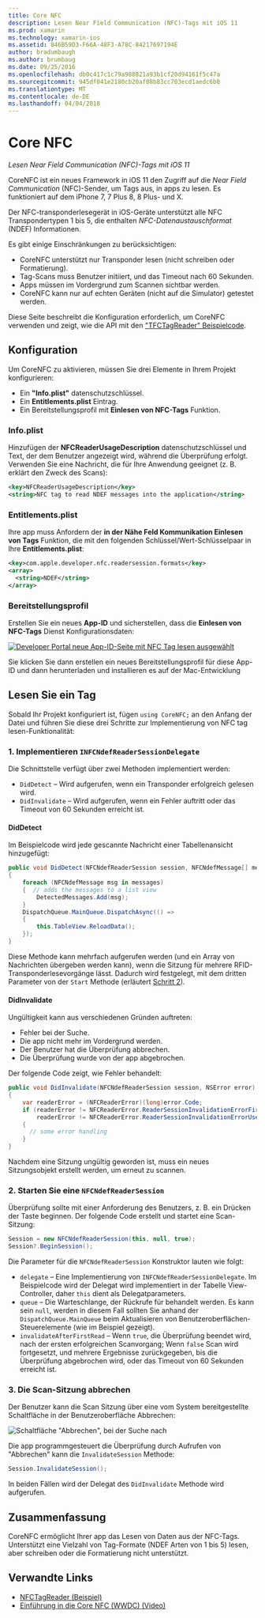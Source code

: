 ```yaml
---
title: Core NFC
description: Lesen Near Field Communication (NFC)-Tags mit iOS 11
ms.prod: xamarin
ms.technology: xamarin-ios
ms.assetid: 846B59D3-F66A-48F3-A78C-84217697194E
author: bradumbaugh
ms.author: brumbaug
ms.date: 09/25/2016
ms.openlocfilehash: db0c417c1c79a988821a93b1cf20d94161f5c47a
ms.sourcegitcommit: 945df041e2180cb20af08b83cc703ecd1aedc6b0
ms.translationtype: MT
ms.contentlocale: de-DE
ms.lasthandoff: 04/04/2018
---
```

# <a name="core-nfc"></a>Core NFC

_Lesen Near Field Communication (NFC)-Tags mit iOS 11_

CoreNFC ist ein neues Framework in iOS 11 den Zugriff auf die _Near Field Communication_ (NFC)-Sender, um Tags aus, in apps zu lesen. Es funktioniert auf dem iPhone 7, 7 Plus 8, 8 Plus- und X.

Der NFC-transponderlesegerät in iOS-Geräte unterstützt alle NFC Transpondertypen 1 bis 5, die enthalten _NFC-Datenaustauschformat_ (NDEF) Informationen.

Es gibt einige Einschränkungen zu berücksichtigen:

- CoreNFC unterstützt nur Transponder lesen (nicht schreiben oder Formatierung).
- Tag-Scans muss Benutzer initiiert, und das Timeout nach 60 Sekunden.
- Apps müssen im Vordergrund zum Scannen sichtbar werden.
- CoreNFC kann nur auf echten Geräten (nicht auf die Simulator) getestet werden.

Diese Seite beschreibt die Konfiguration erforderlich, um CoreNFC verwenden und zeigt, wie die API mit den ["TFCTagReader" Beispielcode](https://developer.xamarin.com/samples/monotouch/ios11/NFCTagReader/).

## <a name="configuration"></a>Konfiguration

Um CoreNFC zu aktivieren, müssen Sie drei Elemente in Ihrem Projekt konfigurieren:

- Ein **"Info.plist"** datenschutzschlüssel.
- Ein **Entitlements.plist** Eintrag.
- Ein Bereitstellungsprofil mit **Einlesen von NFC-Tags** Funktion.

### <a name="infoplist"></a>Info.plist

Hinzufügen der **NFCReaderUsageDescription** datenschutzschlüssel und Text, der dem Benutzer angezeigt wird, während die Überprüfung erfolgt. Verwenden Sie eine Nachricht, die für Ihre Anwendung geeignet (z. B. erklärt den Zweck des Scans):

```xml
<key>NFCReaderUsageDescription</key>
<string>NFC tag to read NDEF messages into the application</string>
```

### <a name="entitlementsplist"></a>Entitlements.plist

Ihre app muss Anfordern der **in der Nähe Feld Kommunikation Einlesen von Tags** Funktion, die mit den folgenden Schlüssel/Wert-Schlüsselpaar in Ihre **Entitlements.plist**:

```xml
<key>com.apple.developer.nfc.readersession.formats</key>
<array>
  <string>NDEF</string>
</array>
```

### <a name="provisioning-profile"></a>Bereitstellungsprofil

Erstellen Sie ein neues **App-ID** und sicherstellen, dass die **Einlesen von NFC-Tags** Dienst Konfigurationsdaten:

[![Developer Portal neue App-ID-Seite mit NFC Tag lesen ausgewählt](corenfc-images/app-services-nfc-sml.png)](corenfc-images/app-services-nfc.png#lightbox)

Sie klicken Sie dann erstellen ein neues Bereitstellungsprofil für diese App-ID und dann herunterladen und installieren es auf der Mac-Entwicklung

## <a name="reading-a-tag"></a>Lesen Sie ein Tag

Sobald Ihr Projekt konfiguriert ist, fügen `using CoreNFC;` an den Anfang der Datei und führen Sie diese drei Schritte zur Implementierung von NFC tag lesen-Funktionalität:

### <a name="1-implement-infcndefreadersessiondelegate"></a>1. Implementieren `INFCNdefReaderSessionDelegate`

Die Schnittstelle verfügt über zwei Methoden implementiert werden:

- `DidDetect` – Wird aufgerufen, wenn ein Transponder erfolgreich gelesen wird.
- `DidInvalidate` – Wird aufgerufen, wenn ein Fehler auftritt oder das Timeout von 60 Sekunden erreicht ist.

#### <a name="diddetect"></a>DidDetect

Im Beispielcode wird jede gescannte Nachricht einer Tabellenansicht hinzugefügt:

```csharp
public void DidDetect(NFCNdefReaderSession session, NFCNdefMessage[] messages)
{
    foreach (NFCNdefMessage msg in messages)
    {  // adds the messages to a list view
        DetectedMessages.Add(msg);
    }
    DispatchQueue.MainQueue.DispatchAsync(() =>
    {
        this.TableView.ReloadData();
    });
}
```

Diese Methode kann mehrfach aufgerufen werden (und ein Array von Nachrichten übergeben werden kann), wenn die Sitzung für mehrere RFID-Transponderlesevorgänge lässt. Dadurch wird festgelegt, mit dem dritten Parameter von der `Start` Methode (erläutert [Schritt 2](#step2)).

#### <a name="didinvalidate"></a>DidInvalidate

Ungültigkeit kann aus verschiedenen Gründen auftreten:

- Fehler bei der Suche.
- Die app nicht mehr im Vordergrund werden.
- Der Benutzer hat die Überprüfung abbrechen.
- Die Überprüfung wurde von der app abgebrochen.

Der folgende Code zeigt, wie Fehler behandelt:

```csharp
public void DidInvalidate(NFCNdefReaderSession session, NSError error)
{
    var readerError = (NFCReaderError)(long)error.Code;
    if (readerError != NFCReaderError.ReaderSessionInvalidationErrorFirstNDEFTagRead &&
        readerError != NFCReaderError.ReaderSessionInvalidationErrorUserCanceled)
    {
      // some error handling
    }
}
```

Nachdem eine Sitzung ungültig geworden ist, muss ein neues Sitzungsobjekt erstellt werden, um erneut zu scannen.

<a name="step2" />

### <a name="2-start-an-nfcndefreadersession"></a>2. Starten Sie eine `NFCNdefReaderSession`

Überprüfung sollte mit einer Anforderung des Benutzers, z. B. ein Drücken der Taste beginnen.
Der folgende Code erstellt und startet eine Scan-Sitzung:

```csharp
Session = new NFCNdefReaderSession(this, null, true);
Session?.BeginSession();
```

Die Parameter für die `NFCNdefReaderSession` Konstruktor lauten wie folgt:

- `delegate` – Eine Implementierung von `INFCNdefReaderSessionDelegate`. Im Beispielcode wird der Delegat wird implementiert in der Tabelle View-Controller, daher `this` dient als Delegatparameters.
- `queue` – Die Warteschlange, der Rückrufe für behandelt werden. Es kann sein `null`, werden in diesem Fall sollten Sie anhand der `DispatchQueue.MainQueue` beim Aktualisieren von Benutzeroberflächen-Steuerelemente (wie im Beispiel gezeigt).
- `invalidateAfterFirstRead` – Wenn `true`, die Überprüfung beendet wird, nach der ersten erfolgreichen Scanvorgang; Wenn `false` Scan wird fortgesetzt, und mehrere Ergebnisse zurückgegeben, bis die Überprüfung abgebrochen wird, oder das Timeout von 60 Sekunden erreicht ist.


### <a name="3-cancel-the-scanning-session"></a>3. Die Scan-Sitzung abbrechen

Der Benutzer kann die Scan Sitzung über eine vom System bereitgestellte Schaltfläche in der Benutzeroberfläche Abbrechen:

![Schaltfläche "Abbrechen", bei der Suche nach](corenfc-images/scan-cancel-sml.png)

Die app programmgesteuert die Überprüfung durch Aufrufen von "Abbrechen" kann die `InvalidateSession` Methode:

```csharp
Session.InvalidateSession();
```

In beiden Fällen wird der Delegat des `DidInvalidate` Methode wird aufgerufen.

## <a name="summary"></a>Zusammenfassung

CoreNFC ermöglicht Ihrer app das Lesen von Daten aus der NFC-Tags. Unterstützt eine Vielzahl von Tag-Formate (NDEF Arten von 1 bis 5) lesen, aber schreiben oder die Formatierung nicht unterstützt.


## <a name="related-links"></a>Verwandte Links

- [NFCTagReader (Beispiel)](https://developer.xamarin.com/samples/monotouch/ios11/NFCTagReader/)
- [Einführung in die Core NFC (WWDC) (Video)](https://developer.apple.com/videos/play/wwdc2017/718/)
